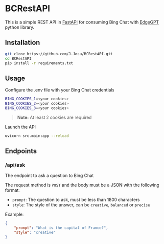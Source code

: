 # BCRestAPI

This is a simple REST API in [FastAPI](https://fastapi.tiangolo.com/) for consuming Bing Chat with [EdgeGPT](https://github.com/acheong08/EdgeGPT) python library.


## Installation

```bash
git clone https://github.com/J-Josu/BCRestAPI.git
cd BCRestAPI
pip install -r requirements.txt
```

## Usage

Configure the .env file with your Bing Chat credentials

```bash
BING_COOKIES_1=<your cookies>
BING_COOKIES_2=<your cookies>
BING_COOKIES_3=<your cookies>
```

> **Note:** At least 2 cookies are required

Launch the API

```bash
uvicorn src.main:app --reload
```

## Endpoints

### /api/ask

The endpoint to ask a question to Bing Chat

The request method is `POST` and the body must be a JSON with the following format:

- `prompt`: The question to ask, must be less than 1800 characters
- `style`: The style of the answer, can be `creative`, `balanced` or `precise`

Example:

```json
{
    "prompt": "What is the capital of France?",
    "style": "creative"
}
```
